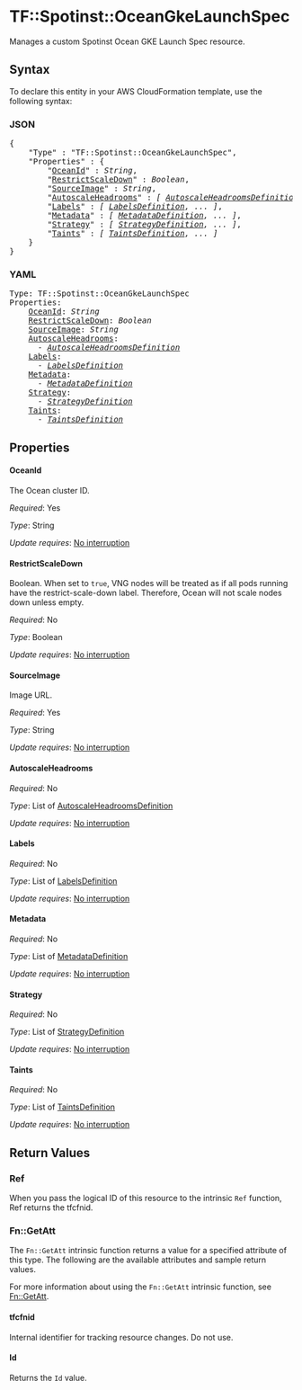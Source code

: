 # TF::Spotinst::OceanGkeLaunchSpec

Manages a custom Spotinst Ocean GKE Launch Spec resource.

## Syntax

To declare this entity in your AWS CloudFormation template, use the following syntax:

### JSON

<pre>
{
    "Type" : "TF::Spotinst::OceanGkeLaunchSpec",
    "Properties" : {
        "<a href="#oceanid" title="OceanId">OceanId</a>" : <i>String</i>,
        "<a href="#restrictscaledown" title="RestrictScaleDown">RestrictScaleDown</a>" : <i>Boolean</i>,
        "<a href="#sourceimage" title="SourceImage">SourceImage</a>" : <i>String</i>,
        "<a href="#autoscaleheadrooms" title="AutoscaleHeadrooms">AutoscaleHeadrooms</a>" : <i>[ <a href="autoscaleheadroomsdefinition.md">AutoscaleHeadroomsDefinition</a>, ... ]</i>,
        "<a href="#labels" title="Labels">Labels</a>" : <i>[ <a href="labelsdefinition.md">LabelsDefinition</a>, ... ]</i>,
        "<a href="#metadata" title="Metadata">Metadata</a>" : <i>[ <a href="metadatadefinition.md">MetadataDefinition</a>, ... ]</i>,
        "<a href="#strategy" title="Strategy">Strategy</a>" : <i>[ <a href="strategydefinition.md">StrategyDefinition</a>, ... ]</i>,
        "<a href="#taints" title="Taints">Taints</a>" : <i>[ <a href="taintsdefinition.md">TaintsDefinition</a>, ... ]</i>
    }
}
</pre>

### YAML

<pre>
Type: TF::Spotinst::OceanGkeLaunchSpec
Properties:
    <a href="#oceanid" title="OceanId">OceanId</a>: <i>String</i>
    <a href="#restrictscaledown" title="RestrictScaleDown">RestrictScaleDown</a>: <i>Boolean</i>
    <a href="#sourceimage" title="SourceImage">SourceImage</a>: <i>String</i>
    <a href="#autoscaleheadrooms" title="AutoscaleHeadrooms">AutoscaleHeadrooms</a>: <i>
      - <a href="autoscaleheadroomsdefinition.md">AutoscaleHeadroomsDefinition</a></i>
    <a href="#labels" title="Labels">Labels</a>: <i>
      - <a href="labelsdefinition.md">LabelsDefinition</a></i>
    <a href="#metadata" title="Metadata">Metadata</a>: <i>
      - <a href="metadatadefinition.md">MetadataDefinition</a></i>
    <a href="#strategy" title="Strategy">Strategy</a>: <i>
      - <a href="strategydefinition.md">StrategyDefinition</a></i>
    <a href="#taints" title="Taints">Taints</a>: <i>
      - <a href="taintsdefinition.md">TaintsDefinition</a></i>
</pre>

## Properties

#### OceanId

The Ocean cluster ID.

_Required_: Yes

_Type_: String

_Update requires_: [No interruption](https://docs.aws.amazon.com/AWSCloudFormation/latest/UserGuide/using-cfn-updating-stacks-update-behaviors.html#update-no-interrupt)

#### RestrictScaleDown

Boolean. When set to `true`, VNG nodes will be treated as if all pods running have the restrict-scale-down label. Therefore, Ocean will not scale nodes down unless empty.

_Required_: No

_Type_: Boolean

_Update requires_: [No interruption](https://docs.aws.amazon.com/AWSCloudFormation/latest/UserGuide/using-cfn-updating-stacks-update-behaviors.html#update-no-interrupt)

#### SourceImage

Image URL.

_Required_: Yes

_Type_: String

_Update requires_: [No interruption](https://docs.aws.amazon.com/AWSCloudFormation/latest/UserGuide/using-cfn-updating-stacks-update-behaviors.html#update-no-interrupt)

#### AutoscaleHeadrooms

_Required_: No

_Type_: List of <a href="autoscaleheadroomsdefinition.md">AutoscaleHeadroomsDefinition</a>

_Update requires_: [No interruption](https://docs.aws.amazon.com/AWSCloudFormation/latest/UserGuide/using-cfn-updating-stacks-update-behaviors.html#update-no-interrupt)

#### Labels

_Required_: No

_Type_: List of <a href="labelsdefinition.md">LabelsDefinition</a>

_Update requires_: [No interruption](https://docs.aws.amazon.com/AWSCloudFormation/latest/UserGuide/using-cfn-updating-stacks-update-behaviors.html#update-no-interrupt)

#### Metadata

_Required_: No

_Type_: List of <a href="metadatadefinition.md">MetadataDefinition</a>

_Update requires_: [No interruption](https://docs.aws.amazon.com/AWSCloudFormation/latest/UserGuide/using-cfn-updating-stacks-update-behaviors.html#update-no-interrupt)

#### Strategy

_Required_: No

_Type_: List of <a href="strategydefinition.md">StrategyDefinition</a>

_Update requires_: [No interruption](https://docs.aws.amazon.com/AWSCloudFormation/latest/UserGuide/using-cfn-updating-stacks-update-behaviors.html#update-no-interrupt)

#### Taints

_Required_: No

_Type_: List of <a href="taintsdefinition.md">TaintsDefinition</a>

_Update requires_: [No interruption](https://docs.aws.amazon.com/AWSCloudFormation/latest/UserGuide/using-cfn-updating-stacks-update-behaviors.html#update-no-interrupt)

## Return Values

### Ref

When you pass the logical ID of this resource to the intrinsic `Ref` function, Ref returns the tfcfnid.

### Fn::GetAtt

The `Fn::GetAtt` intrinsic function returns a value for a specified attribute of this type. The following are the available attributes and sample return values.

For more information about using the `Fn::GetAtt` intrinsic function, see [Fn::GetAtt](https://docs.aws.amazon.com/AWSCloudFormation/latest/UserGuide/intrinsic-function-reference-getatt.html).

#### tfcfnid

Internal identifier for tracking resource changes. Do not use.

#### Id

Returns the <code>Id</code> value.

